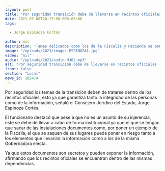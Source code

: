 ```yaml
---
layout: post
title: "Por seguridad transición debe de llevarse en recintos oficiales -  Consejero Jurídico"
date: 2021-07-08T20:27:00.000-06:00
tags:
  
  - Jorge Espinoza Cortés
  
author: nil
description: "Temas delicados como los de la Fiscalía y Hacienda se pondrían en riesgo y las autoridades electas y salientes también."
image: "/uploads/2021/images-ESPINOZA1.jpg"
video: "nil"
audio: "/uploads/2021/audio-MJ02.mp3"
alt: "Por seguridad transición debe de llevarse en recintos oficiales -  Consejero Jurídico"
front: false
section: "Local"
news_id: 185474
---
```


Por seguridad los temas de la transición deben de tratarse dentro de los recintos oficiales, esto ya que garantiza tanto la integridad de las personas como de la información, señaló el Consejero Jurídico del Estado, Jorge Espinoza Cortés.

El funcionario destacó que pese a que no es un asunto de su injerencia, este se debe de llevar a cabo de forma institucional ya que el que se tengan que sacar de las instalaciones documentos como, por poner un ejemplo de la Fiscalía, el que se saquen de sus lugares puede poner en riesgo tanto a los elementos que llevarían la información como a los de la misma Gobernadora electa.

Ya que estos documentos son secretos y pueden exponer la información, afirmando que los recintos oficiales se encuentran dentro de las mismas dependencias.
